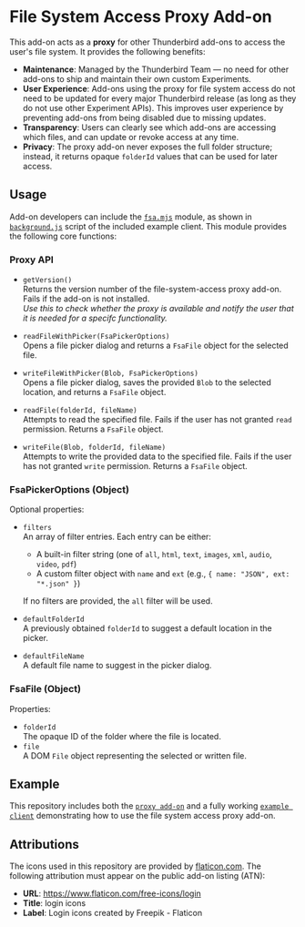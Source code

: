 # **File System Access Proxy Add-on**

This add-on acts as a **proxy** for other Thunderbird add-ons to access the user's file system. It provides the following benefits:

- **Maintenance**: Managed by the Thunderbird Team — no need for other add-ons to ship and maintain their own custom Experiments.
- **User Experience**: Add-ons using the proxy for file system access do not need to be updated for every major Thunderbird release (as long as they do not use other Experiment APIs). This improves user experience by preventing add-ons from being disabled due to missing updates.
- **Transparency**: Users can clearly see which add-ons are accessing which files, and can update or revoke access at any time.
- **Privacy**: The proxy add-on never exposes the full folder structure; instead, it returns opaque `folderId` values that can be used for later access.

## **Usage**

Add-on developers can include the [`fsa.mjs`](https://github.com/thunderbird/webext-file-system-access/blob/main/example-client-extension/modules/fsa.mjs) module, as shown in [`background.js`](https://github.com/thunderbird/webext-file-system-access/blob/main/example-client-extension/background-example.js) script of the included example client. This module provides the following core functions:

### **Proxy API**

- `getVersion()`  
  Returns the version number of the file-system-access proxy add-on. Fails if the add-on is not installed.  
  _Use this to check whether the proxy is available and notify the user that it is needed for a specifc functionality._

- `readFileWithPicker(FsaPickerOptions)`  
  Opens a file picker dialog and returns a `FsaFile` object for the selected file.

- `writeFileWithPicker(Blob, FsaPickerOptions)`  
  Opens a file picker dialog, saves the provided `Blob` to the selected location, and returns a `FsaFile` object.

- `readFile(folderId, fileName)`  
  Attempts to read the specified file. Fails if the user has not granted `read` permission. Returns a `FsaFile` object.

- `writeFile(Blob, folderId, fileName)`  
  Attempts to write the provided data to the specified file. Fails if the user has not granted `write` permission. Returns a `FsaFile` object.

### **FsaPickerOptions (Object)**

Optional properties:

- `filters`  
  An array of filter entries. Each entry can be either:
  - A built-in filter string (one of `all`, `html`, `text`, `images`, `xml`, `audio`, `video`, `pdf`)
  - A custom filter object with `name` and `ext` (e.g., `{ name: "JSON", ext: "*.json" }`)
  
  If no filters are provided, the `all` filter will be used.

- `defaultFolderId`  
  A previously obtained `folderId` to suggest a default location in the picker.

- `defaultFileName`  
  A default file name to suggest in the picker dialog.


### **FsaFile (Object)**

Properties:

- `folderId`  
  The opaque ID of the folder where the file is located.
- `file`  
  A DOM `File` object representing the selected or written file.


## **Example**

This repository includes both the [`proxy add-on`](https://github.com/thunderbird/webext-file-system-access/tree/main/proxy-extension) and a fully working [`example client`](https://github.com/thunderbird/webext-file-system-access/tree/main/example-client-extension) demonstrating how to use the file system access proxy add-on.

## **Attributions**

The icons used in this repository are provided by [flaticon.com](https://www.flaticon.com/free-icons/login). The following attribution must appear on the public add-on listing (ATN):

- **URL**: https://www.flaticon.com/free-icons/login  
- **Title**: login icons  
- **Label**: Login icons created by Freepik - Flaticon
